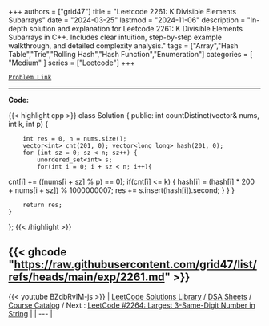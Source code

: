 
+++
authors = ["grid47"]
title = "Leetcode 2261: K Divisible Elements Subarrays"
date = "2024-03-25"
lastmod = "2024-11-06"
description = "In-depth solution and explanation for Leetcode 2261: K Divisible Elements Subarrays in C++. Includes clear intuition, step-by-step example walkthrough, and detailed complexity analysis."
tags = ["Array","Hash Table","Trie","Rolling Hash","Hash Function","Enumeration"]
categories = [
    "Medium"
]
series = ["Leetcode"]
+++



[`Problem Link`](https://leetcode.com/problems/k-divisible-elements-subarrays/description/)

---
**Code:**

{{< highlight cpp >}}
class Solution {
public:
    int countDistinct(vector<int>& nums, int k, int p) {
        
        int res = 0, n = nums.size();
        vector<int> cnt(201, 0); vector<long long> hash(201, 0);
        for (int sz = 0; sz < n; sz++) {
            unordered_set<int> s;
            for(int i = 0; i + sz < n; i++){

cnt[i] += ((nums[i + sz] % p) == 0);
            if(cnt[i] <= k) {
hash[i] = (hash[i] * 200 + nums[i + sz]) % 1000000007;
                res += s.insert(hash[i]).second;
            }
        }
        }
        
        return res;
    }
};
{{< /highlight >}}

{{< ghcode "https://raw.githubusercontent.com/grid47/list/refs/heads/main/exp/2261.md" >}}
---
{{< youtube BZdbRvIM-js >}}
| [LeetCode Solutions Library](https://grid47.xyz/leetcode/) / [DSA Sheets](https://grid47.xyz/sheets/) / [Course Catalog](https://grid47.xyz/courses/) / Next : [LeetCode #2264: Largest 3-Same-Digit Number in String](https://grid47.xyz/posts/leetcode-2264-largest-3-same-digit-number-in-string-solution/) |
| --- |
